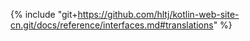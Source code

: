 {% include "git+https://github.com/hltj/kotlin-web-site-cn.git/docs/reference/interfaces.md#translations" %}
